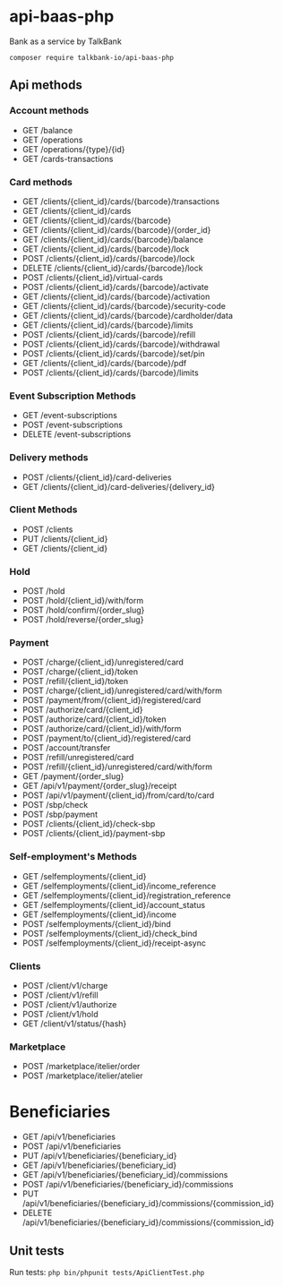 # api-baas-php
Bank as a service by TalkBank

`composer require talkbank-io/api-baas-php`

## Api methods
### Account methods
 * GET /balance
 * GET /operations
 * GET /operations/{type}/{id}
 * GET /cards-transactions
### Card methods
 * GET /clients/{client_id}/cards/{barcode}/transactions
 * GET /clients/{client_id}/cards
 * GET /clients/{client_id}/cards/{barcode}
 * GET /clients/{client_id}/cards/{barcode}/{order_id}
 * GET /clients/{client_id}/cards/{barcode}/balance
 * GET /clients/{client_id}/cards/{barcode}/lock
 * POST /clients/{client_id}/cards/{barcode}/lock
 * DELETE /clients/{client_id}/cards/{barcode}/lock
 * POST /clients/{client_id}/virtual-cards
 * POST /clients/{client_id}/cards/{barcode}/activate
 * GET /clients/{client_id}/cards/{barcode}/activation
 * GET /clients/{client_id}/cards/{barcode}/security-code
 * GET /clients/{client_id}/cards/{barcode}/cardholder/data
 * GET /clients/{client_id}/cards/{barcode}/limits
 * POST /clients/{client_id}/cards/{barcode}/refill
 * POST /clients/{client_id}/cards/{barcode}/withdrawal
 * POST /clients/{client_id}/cards/{barcode}/set/pin
 * GET /clients/{client_id}/cards/{barcode}/pdf
 * POST /clients/{client_id}/cards/{barcode}/limits
### Event Subscription Methods
 * GET /event-subscriptions
 * POST /event-subscriptions
 * DELETE /event-subscriptions
### Delivery methods
 *  POST /clients/{client_id}/card-deliveries
 *  GET /clients​/{client_id}​/card-deliveries​/{delivery_id}
### Client Methods
 * POST /clients
 * PUT /clients/{client_id}
 * GET /clients/{client_id}
### Hold
 * POST /hold
 * POST /hold/{client_id}/with/form
 * POST /hold/confirm/{order_slug}
 * POST /hold/reverse/{order_slug}
### Payment 
 * POST /charge/{client_id}/unregistered/card
 * POST /charge/{client_id}/token
 * POST /refill/{client_id}/token
 * POST /charge/{client_id}/unregistered/card/with/form
 * POST /payment/from/{client_id}/registered/card
 * POST /authorize/card/{client_id}
 * POST /authorize/card/{client_id}/token
 * POST /authorize/card/{client_id}/with/form
 * POST /payment/to/{client_id}/registered/card
 * POST /account/transfer
 * POST /refill/unregistered/card
 * POST /refill/{client_id}/unregistered/card/with/form
 * GET /payment/{order_slug}
 * GET /api/v1/payment/{order_slug}/receipt
 * POST /api/v1/payment/{client_id}/from/card/to/card
 * POST /sbp/check
 * POST /sbp/payment
 * POST /clients/{client_id}/check-sbp
 * POST /clients/{client_id}/payment-sbp
### Self-employment's Methods
 * GET /selfemployments/{client_id}
 * GET /selfemployments/{client_id}/income_reference
 * GET /selfemployments/{client_id}/registration_reference
 * GET /selfemployments/{client_id}/account_status
 * GET /selfemployments/{client_id}/income
 * POST /selfemployments/{client_id}/bind
 * POST /selfemployments/{client_id}/check_bind
 * POST /selfemployments/{client_id}/receipt-async
### Clients
 * POST /client/v1/charge
 * POST /client/v1/refill
 * POST /client/v1/authorize
 * POST /client/v1/hold
 * GET /client/v1/status/{hash}
### Marketplace
* POST /marketplace/itelier/order
* POST /marketplace/itelier/atelier
# Beneficiaries
* GET /api/v1/beneficiaries
* POST /api/v1/beneficiaries
* PUT /api/v1/beneficiaries/{beneficiary_id}
* GET /api/v1/beneficiaries/{beneficiary_id}
* GET /api/v1/beneficiaries/{beneficiary_id}/commissions
* POST /api/v1/beneficiaries/{beneficiary_id}/commissions
* PUT /api/v1/beneficiaries/{beneficiary_id}/commissions/{commission_id}
* DELETE /api/v1/beneficiaries/{beneficiary_id}/commissions/{commission_id}

## Unit tests
Run tests: `php bin/phpunit tests/ApiClientTest.php`
